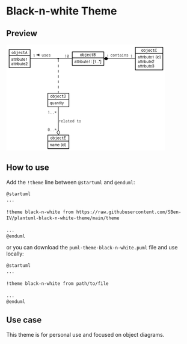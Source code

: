 # Black-n-white Theme

## Preview

![example](example.png)

## How to use

Add the `!theme` line between `@startuml` and `@enduml`:

```
@startuml
...

!theme black-n-white from https://raw.githubusercontent.com/SBen-IV/plantuml-black-n-white-theme/main/theme

...
@enduml
```

or you can download the `puml-theme-black-n-white.puml` file and use locally:

```
@startuml
...

!theme black-n-white from path/to/file

...
@enduml
```

## Use case
This theme is for personal use and focused on object diagrams.

